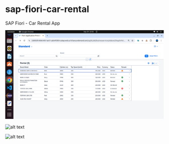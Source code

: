# sap-fiori-car-rental
SAP Fiori - Car Rental App

![alt text](https://github.com/jenizar/sap-fiori-car-rental/blob/main/screenshot/pic1.png)

![alt text](http://url/to/img.png)

![alt text](http://url/to/img.png)
